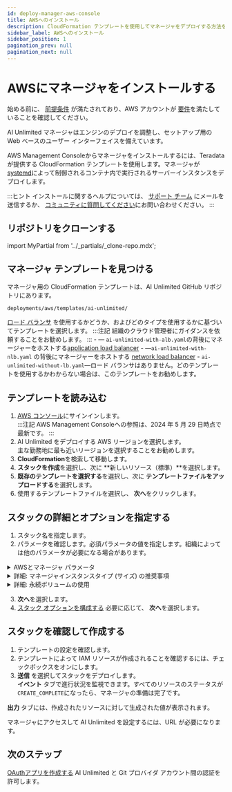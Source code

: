 ```yaml
---
id: deploy-manager-aws-console
title: AWSへのインストール
description: CloudFormation テンプレートを使用してマネージャをデプロイする方法を学習します。
sidebar_label: AWSへのインストール
sidebar_position: 1
pagination_prev: null
pagination_next: null
---
```


# AWSにマネージャをインストールする

始める前に、 [前提条件](./index.md#prerequisites) が満たされており、AWS アカウントが [要件](../resources/aws-requirements.md)を満たしていることを確認してください。

AI Unlimited マネージャはエンジンのデプロイを調整し、セットアップ用の Web ベースのユーザー インターフェイスを備えています。 

AWS Management Consoleからマネージャをインストールするには、Teradata が提供する CloudFormation テンプレートを使用します。マネージャが [systemd](../glossary.md#systemd)によって制御されるコンテナ内で実行されるサーバーインスタンスをデプロイします。

:::ヒント
インストールに関するヘルプについては、 <a href="mailto:aiunlimited.support@Teradata.com">サポート チーム</a> にメールを送信するか、 [コミュニティに質問してください](https://support.teradata.com/community?id=community_forum&sys_id=b0aba91597c329d0e6d2bd8c1253affa)にお問い合わせください。
:::


## リポジトリをクローンする

import MyPartial from '../_partials/_clone-repo.mdx';

<MyPartial />


## マネージャ テンプレートを見つける

マネージャ用の CloudFormation テンプレートは、AI Unlimited GitHub リポジトリにあります。

`deployments/aws/templates/ai-unlimited/`

 [ロード バランサ](../glossary.md#load-balancer) を使用するかどうか、およびどのタイプを使用するかに基づいてテンプレートを選択します。
:::注記
組織のクラウド管理者にガイダンスを依頼することをお勧めします。
:::
    \- — `ai-unlimited-with-alb.yaml`の背後にマネージャーをホストする[application load balancer](../glossary.md#application-load-balancer)
    \- —`ai-unlimited-with-nlb.yaml` の背後にマネージャーをホストする [network load balancer](../glossary.md#network-load-balancer)
    \- `ai-unlimited-without-lb.yaml`—ロード バランサはありません。どのテンプレートを使用するかわからない場合は、このテンプレートをお勧めします。


## テンプレートを読み込む	

1. [AWS コンソール](https://aws.amazon.com)にサインインします。<br />
   :::注記
   AWS Management Consoleへの参照は、2024 年 5 月 29 日時点で最新です。
   ::: 
2. AI Unlimited をデプロイする AWS リージョンを選択します。<br />
主な勤務地に最も近いリージョンを選択することをお勧めします。
3. **CloudFormation**を検索して移動します。
4. **スタックを作成**を選択し、次に **新しいリソース（標準）**を選択します。
5. **既存のテンプレートを選択する**を選択し、次に **テンプレートファイルをアップロードする**を選択します。
6. 使用するテンプレートファイルを選択し、 **次へ**をクリックします。  

<a id="aws-parms"></a>


## スタックの詳細とオプションを指定する

1. スタック名を指定します。
2. パラメータを確認します。必須パラメータの値を指定します。組織によっては他のパラメータが必要になる場合があります。<br/>

<details>

<summary>AWSとマネージャ パラメータ</summary>

 テンプレートごとにパラメータは異なります。コンソールには表示されないパラメータがここに表示されることがあります。
 
| パラメータ | 説明 | 注記 | 
|---------|-------------|-----------|
| Stack name	| スタックのリストから AI Unlimited スタックを見つけるのに役立つ識別子。 |必須<br/>デフォルト: NA<br/> 名前には、英数字 (大文字と小文字が区別されます) とハイフンのみを含めることができます。名前は英字で始まる必要があり、128 文字を超えることはできません。| | 名前には、英数字 (大文字と小文字が区別されます) とハイフンのみを含めることができます。名前は英字で始まる必要があり、128 文字を超えることはできません。|
|AiUnlimitedName| AI Unlimited インスタンスの名前。 |デフォルトで必須<br/>デフォルト: ai-unlimited<br/>名前には、英数字 (大文字と小文字が区別されます) とハイフンのみを含めることができます。名前はアルファベットで始まる必要があり、20 文字を超えることはできません。
| InstanceType | マネージャの EC2 インスタンス タイプ。|デフォルトで必須<br/>デフォルト: t3.micro<br/> **重要**: インスタンスのサイズが適切でない場合、エンジンのデプロイと一時停止の失敗が発生する可能性があり、より大きなインスタンスにマネージャを再インストールする必要があります。 パラメータ セクションの下にある *詳細: マネージャ インスタンス タイプ (サイズ) の推奨事項* を参照してください。 |
| RootVolumeSize | インスタンスに接続するルートディスクのサイズ（GB 単位）。| デフォルトで必須<br/>デフォルト:  20<br/>8 ～ 1000 までの値をサポートします。 |
| TerminationProtection | インスタンス終了保護を有効にします。|デフォルトで必須<br/>デフォルト:  false |
|IamRole | CloudFormation が新しい IAM ロールを作成するか、既存のロールを使用するかを指定します。 |デフォルトで必須<br/>デフォルト:  New<br/>サポートされているオプション: NewまたはExisting |
|IamRoleName | インスタンスに割り当てる IAM ロールの名前。既存の IAM ロールまたは新しく作成された  IAM ロールのいずれかです。 |デフォルトでオプション<br/>デフォルト:  ai-unlimited-iam-role<br/>新しい IAM ロールに名前を付ける場合、CloudFormation では CAPABILITY_NAMED_IAM 機能が必要です。自動生成された名前を使用するには、これを空白のままにしておきます。 |
|IamPermissionsBoundary	| インスタンスに割り当てられた IAM ロールに関連付ける IAM アクセス許可境界の ARN。 |オプション<br/>デフォルト:  NA |
|AvailabilityZone | インスタンスをデプロイするアベイラビリティーゾーン。|必須<br/>デフォルト:  NA<br/>値はサブネット、既存のボリュームのゾーンと一致する必要があり、インスタンス タイプは選択したゾーンで使用可能である必要があります。|
|LoadBalancerScheme	|ロードバランサーが使用されている場合、このフィールドはインスタンスがインターネットからアクセスできるか、または VPC 内からのみアクセスできるかを指定します。	|デフォルトでオプション<br/>デフォルト:  Internet-facing<br/>インターネットに接続されたロード バランサーの DNS 名は、ノードのパブリック IP アドレスにパブリックに解決可能です。そのため、インターネットに接続されたロード バランサーは、クライアントからの要求をインターネット経由でルーティングできます。<br/>内部ロードバランサーのノードにはプライベート IP アドレスのみがあります。内部ロードバランサーの DNS 名は、ノードの個人 IP アドレスにパブリックに解決可能です。したがって、内部ロードバランサーは、ロードバランサーの VPC にアクセスできるクライアントからのリクエストをルーティングできます。|
|LoadBalancerSubnetOne | ロード バランサーがホストされているサブネット。サブネットによって、ロード バランサーの可用性ゾーン、IP アドレス、およびエンドポイントが決まります。|デフォルトでオプション<br/>デフォルト:  NA<br/>ネットワーク ロード バランサー (NLB) を作成するには、使用可能なサブネットを少なくとも 1 つ定義し、アプリケーション ロード バランサー (ALB) には 2 つのサブネットを定義する必要があります。|
| LoadBalancerSubnetTwo| ロードバランサーがホストされているサブネット。 |オプション。 このオプションは、ALB を含むテンプレートでのみ使用できます。<br/>デフォルト:  NA<br/>|このサブネットは、最初に選択したサブネットとは異なるアベイラビリティーゾーンに存在する必要があります。|
|HostedZoneID | ホストゾーンの作成時に Amazon Route 53 によって割り当てられた ID。|オプション<br/>デフォルト:  NA<br/>各ホストゾーンはドメイン名、またはサブドメインに対応します。ホストゾーンは DNS レコードのコンテナであり、レコードを使用して IP アドレスを指定するなど、ドメインと世界がどのようにやり取りするかを構成します。<br/>AWS コンソールで、**Route 53** &gt; **Hosted zones** に移動します。登録したドメイン名と対応するホストゾーン ID を見つけます。|
|DnsName| ドメイン名。パブリック ホスト ゾーンの場合、これは DNS レジストラに登録した名前です。|オプション<br/>デフォルト:  NA<br/>a-z、0-9、-（ハイフン）以外の文字を指定する方法と国際化ドメイン名を指定する方法については、[Create Hosted Zone](https://docs.aws.amazon.com/Route53/latest/APIReference/API_CreateHostedZone.html)を参照してください。|
|Private	|Specifies whether the service is deployed in a private network without public IPs.|必須<br/>デフォルト:  false <br/>マネージャが存在するサブネットで「パブリック IPv4 アドレスの自動割り当てを有効にする」オプションが選択されていることを確認してください。このオプションが選択されていない場合、インストールが失敗する可能性があります。|
|Session	|AWS Session Manager を使用してインスタンスにアクセスできるかどうかを指定します。|必須<br/>デフォルト:  false |
|Vpc		|インスタンスをデプロイするネットワーク。|必須<br/>デフォルト:  NA|
|Subnet	|The subnetwork to which you want to deploy the instance.|必須<br/>デフォルト:  NA<br/>サブネットは、選択した可用性ゾーンに存在する必要があります。|
|KeyName		|インスタンスの起動後にインスタンスに安全に接続できるようにする公開/秘密キーのペア。AWS アカウントを作成するときに、優先リージョンで作成するキー ペアです。|オプション<br/>デフォルト:  NA<br/>SSH キーを含めない場合は、このフィールドを空白のままにします。|
|AccessCIDR	|インスタンスへのアクセスが許可される CIDR IP アドレスの範囲。|オプション<br/>デフォルト:  NA<br/>この値は信頼できる IP 範囲に設定することをお勧めします。カスタム セキュリティ グループ イングレス ルールを作成しない限り、受信トラフィックを許可するには、AccessCIDR、PrefixList、または SecurityGroup の少なくとも 1 つを定義します。|
|PrefixList	|インスタンスとの通信に使用できるプレフィックス リスト。同じポリシーの適用を必要とする一連の IP アドレス範囲を定義する CIDR ブロックのコレクションです。|オプション<br/>デフォルト:  NA<br/>カスタム セキュリティ グループ イングレス ルールを作成しない限り、受信トラフィックを許可するには、AccessCIDR、PrefixList、または SecurityGroup の少なくとも 1 つを定義します。ID ではなく、プレフィックス リスト名を入力してください。|
|SecurityGroup	|インスタンスへの受信トラフィックと送信トラフィックを制御する仮想ファイアウォール。|オプション<br/>デフォルト:  NA<br/>インスタンスへのアクセスが許可されるプロトコル、ポート、IP アドレスまたは CIDR ブロックを指定する一連のルールとして実装されます。カスタム セキュリティ グループ イングレス ルールを作成しない限り、受信トラフィックを許可するには、AccessCIDR、PrefixList、または SecurityGroup の少なくとも 1 つを定義します。|
|AIUnlimitedHttpPort		|AI Unlimited UI にアクセスするためのポート。|デフォルトで必須<br/>デフォルト:  3000|
|AIUnlimitedGrpcPort		|AI Unlimited API にアクセスするためのポート。|デフォルトで必須<br/>デフォルト:  3282|
|AIUnlimitedVersion		|デプロイする AI Unlimited のバージョン。|デフォルトで必須<br/>デフォルト:  latest<br/>値はコンテナのバージョンタグです。|
|UsePersistentVolume|データの保存に新しい永続ボリュームを使用するか、既存の永続ボリュームを使用するかを指定します。パラメータ セクションの下にある「*詳細: 永続ボリュームの使用*」を参照してください。 |デフォルトでオプション<br/>デフォルト:  New<br/>サポートされるオプションは、ユースケースに応じて、新しい永続ボリュームまたは既存の永続ボリュームです。|
|PersistentVolumeSize	|インスタンスに接続する永続ボリュームのサイズ（GB 単位）。|デフォルトで必須<br/>デフォルト:  20<br/>8 ～ 1000 までの値をサポートします。|
|ExistingPersistentVolumeId		|インスタンスに接続する既存の永続ボリュームの ID。|UsePersistentVolume が Existing に設定されている場合は必須です。<br/>デフォルト:  NA<br/>永続ボリュームは、AI Unlimited インスタンスと同じアベイラビリティーゾーンに存在する必要があります。|
|PersistentVolume<br/>DeletionPolicy		|CloudFormation デプロイメントを削除するときの永続ボリュームの動作。|デフォルトで必須|Delete <br/>デフォルト:  Retain <br/>サポートされているオプションは、Delete、Retain、RetainExceptOnCreate、および Snapshot です。|
|LatestAmiId	|AMI の最新バージョンを指すイメージの ID。この値は SSM ルックアップに使用されます。|デフォルトで必須<br/>デフォルト:  NA<br/>このデプロイメントでは、利用可能な最新の ami-amazon-linux-latest/amzn2-ami-hvm-x86_64-gp2 イメージが使用されます。<br/>**重要**: この値を変更するとスタックが壊れる可能性があります。

</details>

<details>

<summary>詳細: マネージャインスタンスタイプ (サイズ) の推奨事項</summary>

AI Unlimited 有料パブリックプレビューでは、同時実行エンジンのデプロイおよび一時停止操作の数に基づいて、次の t3 インスタンスタイプをお勧めします。その他の利用可能なインスタンスタイプのパフォーマンスは異なる場合があります。

| インスタンスタイプ | 同時実行操作 |
|---------|--------------|
|t3.micro |1 |
|t3.small |最大 5 |
|t3.medium |最大 10 |
|t3.large |最大 20 |
|t3.xlarge |21 以上 

AI Unlimited が一般公開されると、同時実行数が増加します。

</details>

<details>

<summary>詳細: 永続ボリュームの使用</summary>

マネージャ インスタンスはコンテナ内で実行され、その構成データをインスタンスのルート ボリュームのデータベースに保存します。このデータは、インスタンスをシャットダウン、再起動、またはスナップショットを作成して再起動しても保持されます。 

永続ボリュームには、コンテナ化されたアプリケーションのデータが、それが実行されるコンテナ、ポッド、またはノードの存続期間を超えて保存されます。 


**永続ボリュームがない場合**

コンテナ、ポッド、またはノードがクラッシュまたは終了すると、マネージャの構成データが失われます。新しいマネージャ インスタンスをデプロイすることはできますが、失われたインスタンスと同じ状態にすることはできません。


**永続ボリュームがある場合**

コンテナ、ポッド、またはノードがクラッシュまたは終了し、マネージャの構成データが永続ボリュームに保存されている場合は、失われたインスタンスと同じ構成の新しいマネージャ インスタンスをデプロイできます。


**例**

1. マネージャをデプロイし、次のパラメータを含めます:
   - `UsePersistentVolume`: **New**
   - `PersistentVolumeDeletionPolicy`: **Retain**
2. スタックを作成したら、[**Outputs**] タブで `volume-id` をメモします。
3. AI Unlimited を使用します。
4. マネージャインスタンスが失われた場合は、マネージャを再度デプロイし、次のパラメータを含めます:
   - `UsePersistentVolume`: **New**
   - `PersistentVolumeDeletionPolicy`: **Retain** 
   - `ExistingPersistentVolumeId`: 手順 2 でメモした値
   
 新しいマネージャ インスタンスは、失われたものと同じ構成を持ちます。

</details>


3. **次へ**を選択します。
4. [スタック オプションを構成する](https://docs.aws.amazon.com/AWSCloudFormation/latest/UserGuide/cfn-console-add-tags.html) 必要に応じて、 **次へ**を選択します。 


## スタックを確認して作成する

1. テンプレートの設定を確認します。 
2. テンプレートによって IAM リソースが作成されることを確認するには、チェックボックスをオンにします。 
3. **送信** を選択してスタックをデプロイします。<br />
**イベント** タブで進行状況を監視できます。すべてのリソースのステータスが `CREATE_COMPLETE`になったら、マネージャの準備は完了です。 

**出力** タブには、作成されたリソースに対して生成された値が表示されます。

マネージャにアクセスして AI Unlimited を設定するには、URL が必要になります。


## 次のステップ

[OAuthアプリを作成する](../resources/create-oauth-app.md) AI Unlimited と Git プロバイダ アカウント間の認証を許可します。



